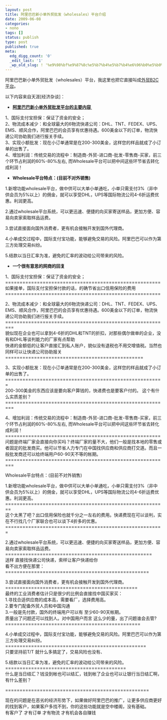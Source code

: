 ```yaml
---
layout: post
title: 阿里巴巴新小单外贸批发（wholesales）平台介绍
date: 2009-06-08
categories:
- nono
tags: []
status: publish
type: post
published: true
meta:
  edg_digg_count: '0'
  _edit_last: '1'
  _wp_old_slug: ! '%e9%98%bf%e9%87%8c%e5%b7%b4%e5%b7%b4%e6%96%b0%e5%b0%8f%e5%8d%95%e5%a4%96%e8%b4%b8%e6%89%b9%e5%8f%91%ef%bc%88wholesales%ef%bc%89%e5%b9%b3%e5%8f%b0%e4%bb%8b%e7%bb%8d'
---
```

<p closure_hashcode_95qdy5="1918">阿里巴巴新小单外贸批发（wholesales）平台，我这里也把它直接叫成<a target="_blank" closure_hashcode_95qdy5="1900" href="http://news.ebrun.com/wanglyx/2009-05-26/1243270701d157399.html">外贸B2C平台</a>。</p>
<p>以下内容来自天涯[经济杂谈]：</p>
<ul>
    <li><a target="_blank" closure_hashcode_95qdy5="1901" href="http://www.tianya.cn/publicforum/content/develop/1/274674.shtml"><strong>阿里巴巴新小单外贸批发平台的主要内容&nbsp; </strong></a></li>
</ul>
<p>1、国际支付宝担保：保证了资金的安全；<br />
2、物流成本减少：和全球最大的6物流快递公司：DHL、TNT、FEDEX、UPS、EMS、顺风合作，阿里巴巴的会员享有优惠待遇。600美金以下的订单，物流快递公司协助我们进行报关手续。<br />
3、实现小额批发：现在小订单通常是在200-300美金，这样您的样品就成了小订单的出售了。<br />
4、增加利润：传统交易的流程中：制造商-外贸-进口商-批发-零售商-买家，前三个环节占利润的60%-80%左右, 而Wholesale平台可以把中间这些环节省去转化成利润！</p>
<ul>
    <li><strong>Wholesale平台特点：(目前不对外销售) </strong></li>
</ul>
<p>1.新增功能wholesale平台，做中供可以大单小单通吃，小单只需支付3%（非中供会员为5%以上）的佣金，就可以享受DHL，UPS等国际物流公司4-6折运费优惠。利润更高。</p>
<p>2.通过wholesale平台系统，可以更迅速、便捷的向买家寄送样品，更加方便、容易向卖家索取样品运费。</p>
<p>3.尝试直接面向国外消费者，更有机会接触开发到国外代理商。</p>
<p>4.小单成交过程中，国际支付宝功能，能够避免交易的风险。阿里巴巴可以作为第三方处理交易纠纷。</p>
<p>5.结款以当日汇率为准，避免的汇率的波动给公司带来的风险。</p>
<ul>
    <li><strong>一个很有意思的网商的回复 </strong></li>
</ul>
<p>1、国际支付宝担保：保证了资金的安全；<br />
======================================================<br />
如果接单，国际支付宝担保付款的话，的确节省出口信用保险的费用<br />
======================================================</p>
<p>2、物流成本减少：和全球最大的6物流快递公司：DHL、TNT、FEDEX、UPS、EMS、顺风合作，阿里巴巴的会员享有优惠待遇。600美金以下的订单，物流快递公司协助我们进行报关手续。<br />
=========================================================<br />
貌似现在企业也可以拿到4-6折的DHL和TNT的折扣，对那些偶尔做单的企业，没有和DHL等谈判能力的厂家有点帮助<br />
快递的金额低的让客户直接汇到私人账户，貌似没有退税也不用交增值税。当然也同样可以让快递公司协助报关<br />
================================================</p>
<p>3、实现小额批发：现在小订单通常是在200-300美金，这样您的样品就成了小订单的出售了。<br />
=======================================================<br />
200-300美金的东西应该是要向客户算钱的，快递费也是要客户付的。 这个有什么实质差别？<br />
=========================================================</p>
<p>4、增加利润：传统交易的流程中：制造商-外贸-进口商-批发-零售商-买家，前三个环节占利润的60%-80%左右, 而Wholesale平台可以把中间这些环节省去转化成利润！<br />
======================================================<br />
问题是终端厂家会直接向你买吗？终端厂家的量不大，他们一般是找本地的零售或者固定的批发商买。他可以节省人力专门在中国找供应商和供应商打交道。而且一般批发商还可以给终端用户60-90天不等的帐期。<br />
=========================================================</p>
<p>Wholesale平台特点：(目前不对外销售)</p>
<p>1.新增功能wholesale平台，做中供可以大单小单通吃，小单只需支付3%（非中供会员为5%以上）的佣金，就可以享受DHL，UPS等国际物流公司4-6折运费优惠。利润更高。<br />
========================================================<br />
这个太黑了吧？出口信用保险也就千分之一左右的费用。快递费现在可以谈判，实在不行找几个厂家联合也可以谈下4折多的优惠。<br />
=======================================================</p>
<p>2.通过wholesale平台系统，可以更迅速、便捷的向买家寄送样品，更加方便、容易向卖家索取样品运费。<br />
===================================================<br />
送样 直接找快递公司快递，索样让客户快递给你<br />
看不出方便在那里：<br />
==================================================</p>
<p>3.尝试直接面向国外消费者，更有机会接触开发到国外代理商。<br />
==============================================<br />
最终的工业消费者估计只是很少的比例会直接找中国买家买：<br />
1.寻找合适供应商的成本高，需要看厂，选择费用高。<br />
2.要专门配备外贸人员和中国沟通<br />
3.一般是先付款，国外的终端用户可以有 至少60-90天帐期。<br />
质量出了问题还可以找到人。对中国用户而言 这么少的量，出了问题谁会去管?<br />
===============================================</p>
<p>4.小单成交过程中，国际支付宝功能，能够避免交易的风险。阿里巴巴可以作为第三方处理交易纠纷。<br />
=================================================<br />
只要坚持前T/T 就什么多搞定了，交易风险也没有、</p>
<p>5.结款以当日汇率为准，避免的汇率的波动给公司带来的风险。<br />
==========================================<br />
什么是当日结汇？钱没到帐也可以结汇，钱到帐了企业也可以让银行当日结汇啊，有什么差别？</p>
<p>==================================================</p>
<p>现在的问题是在恶劣的经济形势下，如果做好阿里巴巴的推广，让更多供应商更好的找到客户，如果客户多找不到，你的这些功能就是空中楼阁，没有基础。<br />
有客户了 才有订单 才有物流 才有机会各自赚钱</p>
